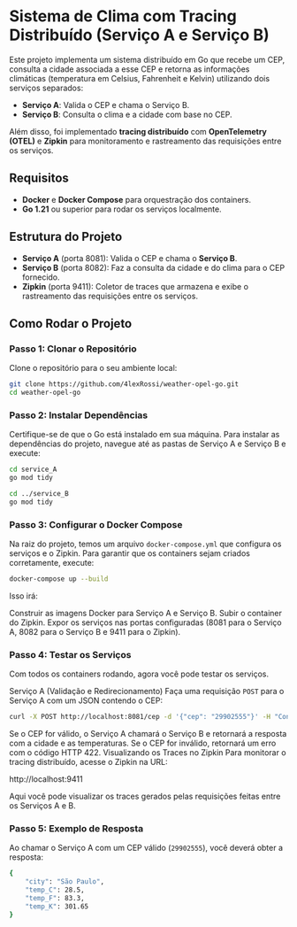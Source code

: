 # Sistema de Clima com Tracing Distribuído (Serviço A e Serviço B)

Este projeto implementa um sistema distribuído em Go que recebe um CEP, consulta a cidade associada a esse CEP e retorna as informações climáticas (temperatura em Celsius, Fahrenheit e Kelvin) utilizando dois serviços separados:

- **Serviço A**: Valida o CEP e chama o Serviço B.
- **Serviço B**: Consulta o clima e a cidade com base no CEP.

Além disso, foi implementado **tracing distribuído** com **OpenTelemetry (OTEL)** e **Zipkin** para monitoramento e rastreamento das requisições entre os serviços.

## Requisitos

- **Docker** e **Docker Compose** para orquestração dos containers.
- **Go 1.21** ou superior para rodar os serviços localmente.

## Estrutura do Projeto

- **Serviço A** (porta 8081): Valida o CEP e chama o **Serviço B**.
- **Serviço B** (porta 8082): Faz a consulta da cidade e do clima para o CEP fornecido.
- **Zipkin** (porta 9411): Coletor de traces que armazena e exibe o rastreamento das requisições entre os serviços.

## Como Rodar o Projeto

### Passo 1: Clonar o Repositório

Clone o repositório para o seu ambiente local:

```bash
git clone https://github.com/4lexRossi/weather-opel-go.git
cd weather-opel-go
```
### Passo 2: Instalar Dependências

Certifique-se de que o Go está instalado em sua máquina. Para instalar as dependências do projeto, navegue até as pastas de Serviço A e Serviço B e execute:

```bash
cd service_A
go mod tidy

cd ../service_B
go mod tidy

```

### Passo 3: Configurar o Docker Compose

Na raiz do projeto, temos um arquivo `docker-compose.yml` que configura os serviços e o Zipkin. Para garantir que os containers sejam criados corretamente, execute:
```bash
docker-compose up --build
```
Isso irá:

Construir as imagens Docker para Serviço A e Serviço B.
Subir o container do Zipkin.
Expor os serviços nas portas configuradas (8081 para o Serviço A, 8082 para o Serviço B e 9411 para o Zipkin).

### Passo 4: Testar os Serviços
Com todos os containers rodando, agora você pode testar os serviços.

Serviço A (Validação e Redirecionamento)
Faça uma requisição `POST` para o Serviço A com um JSON contendo o CEP:

```bash
curl -X POST http://localhost:8081/cep -d '{"cep": "29902555"}' -H "Content-Type: application/json"
```

Se o CEP for válido, o Serviço A chamará o Serviço B e retornará a resposta com a cidade e as temperaturas.
Se o CEP for inválido, retornará um erro com o código HTTP 422.
Visualizando os Traces no Zipkin
Para monitorar o tracing distribuído, acesse o Zipkin na URL:

http://localhost:9411

Aqui você pode visualizar os traces gerados pelas requisições feitas entre os Serviços A e B.

### Passo 5: Exemplo de Resposta

Ao chamar o Serviço A com um CEP válido (`29902555`), você deverá obter a resposta:

```bash
{
    "city": "São Paulo",
    "temp_C": 28.5,
    "temp_F": 83.3,
    "temp_K": 301.65
}

```
